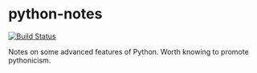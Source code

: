 # python-notes

[![Build Status](https://travis-ci.org/jcboyd/python-notes.svg?branch=master)](https://travis-ci.org/jcboyd/python-notes)

Notes on some advanced features of Python. Worth knowing to promote pythonicism.
